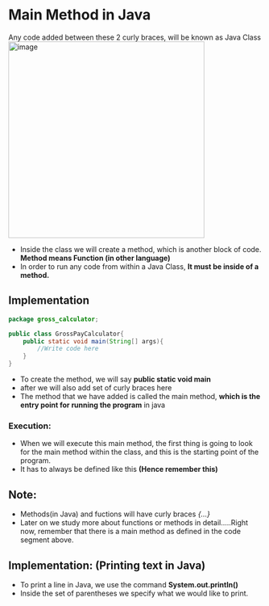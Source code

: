 # Main Method in Java
Any code added between these 2 curly braces, will be known as Java Class<br>
<img width="389" alt="image" src="https://user-images.githubusercontent.com/63767834/213904055-76b2fa14-1d8e-462b-9e16-8b963e2f46cd.png">

- Inside the class we will create a method, which is another block of code.    **Method means Function (in other language)**
- In order to run any code from within a Java Class, **It must be inside of a method.**

## Implementation
```java
package gross_calculator;

public class GrossPayCalculator{
    public static void main(String[] args){
        //Write code here
    }
}
```

- To create the method, we will say **public static void main**
- after we will also add set of curly braces here 
- The method that we have added is called the main method, **which is the entry point for running the program** in java

### Execution:
- When we will execute this main method, the first thing is going to look for the main method within the class, and this is the starting point of the program.
- It has to always be defined like this **(Hence remember this)**

## Note:
- Methods(in Java) and fuctions will have curly braces _{...}_
- Later on we study more about functions or methods in detail.....Right now, remember that there is a main method as defined in the code segment above.

## Implementation: (Printing text in Java)
- To print a line in Java, we use the command **System.out.println()** 
- Inside the set of parentheses we specify what we would like to print.
